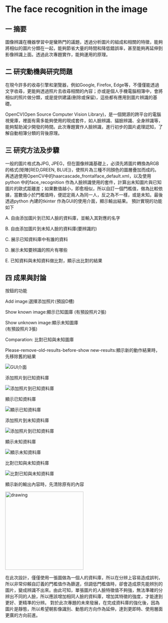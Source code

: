 # The face recognition in the image

## 一 摘要
圖像辨識在機器學習中是蠻熱門的議題，透過分析圖片的組成和相關的特徵，能夠將相似的圖片分類在一起，能夠節省大量的時間和降低錯誤率，甚至能夠再延伸到影像辨識上面。透過此次專題實作，能夠運用的原理。
## 二 研究動機與研究問題
在現今許多的收尋引擎和瀏覽器，例如Google, Firefox, Edge等，不僅僅能透過文字收尋，更能夠透過照片去收尋相關的內容；亦或是個人手機電腦相簿中，會將相似的照片做分類，或是提供建議(刪除或保留)，這些都有應用到圖片辨識的基礎。

OpenCV(Open Source Computer Vision Library)，是一個開源的跨平台的電腦視覺庫，裡面有需多能夠使用的現成套件，如人臉辨識、貓臉辨識、全身辨識等，能夠幫助減少開發的時間。此次專題實作人臉辨識，進行初步的圖片處理認知，了解自動相簿分類的背後原理。
## 三 研究方法及步驟
一般的圖片格式為JPG, JPEG，但在圖像辨識基礎上，必須先將圖片轉換為RGB的格式(矩陣[RED,GREEN, BLUE])，使照片為三種不同顏色的圖層疊加而成的。再透過使用OpenCV中的haarcascade_frontalface_default.xml，以及使用python 中的face_recognition 作為人臉辨識使用的套件，計算出未知圖片與已知圖片的歐式距離差；如果數值越小，即愈相似，所以自訂一個門檻值，做為比較依據，當數值小於門檻值時，便認定兩人為同一人，反之為不一樣，或是未知。最後透過python 內建的tkinter 作為GUI的使用介面，顯示輸出結果。
預計實現的功能如下

A.	自由添加圖片到已知人臉的資料庫，並輸入其對應的名字

B.	自由添加圖片到未知人臉的資料庫(要辨識的)

C.	展示已知資料庫中有誰的資料

D.	展示未知要辨識的照片有哪些

E.	已知資料與未知資料做比對，顯示出比對的結果

## 四 成果與討論
按鈕的功能

Add image:選擇添加照片(預設D槽)

Show known image:顯示已知圖庫
(有預設照片2張)

Show unknown image:顯示未知圖庫                
(有預設照片3張)

Comparation: 比對已知與未知圖庫

Please-remove-old-results-before-show new-results:顯示新的動作結果時，先移除舊的結果

![GUI介面](images/GUI.png)

添加照片到已知資料庫    

![添加照片到已知資料庫](images/SuccessAddImg.png)  

顯示已知資料庫

![顯示已知資料庫](images/ShowDatabase.png)

添加照片到未知資料庫

![添加照片到已知資料庫](images/AddImgDatabase.png)

顯示未知資料庫

![顯示未知資料庫](images/ShowUnknownImg.png)

比對已知與未知資料庫

![比對已知與未知資料庫](images/Compare.png)

顯示新的輸出內容時，先清除原有的內容 

<img src="images/Remove.png" alt="drawing" width="250"/>

在此次設計，僅僅使用一張圖做為一個人的資料庫，所以在分辨上容易造成誤判，所以非常仰賴自訂義的門檻值作為篩選，但調低門檻值時，卻會造成原先能辨別的圖片，變成辨識不出來。由此可知，單張圖片的人臉特徵值不夠強，無法準確的分辨出不同的人臉，所以應該增加相同人臉的資料庫，增加其特徵的強度，才能達到更好、更精準的分辨。
對於此次專題的未來發展，在完成資料庫的強化後，因為圖片是靜態，所以希望朝影像識別、動態的方向作為延伸，達到更即時、使用層面更廣的方向前進。

